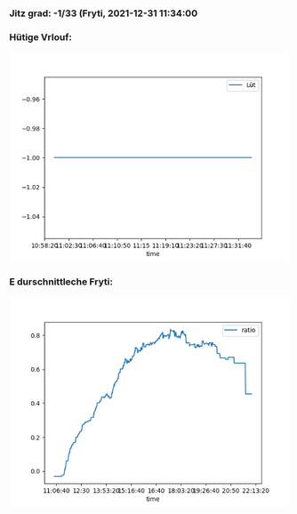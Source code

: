 ### Jitz grad: -1/33 (Fryti, 2021-12-31 11:34:00

### Hütige Vrlouf:
![Graph](Today.png)

### E durschnittleche Fryti:
![Graph](Fryti.png)